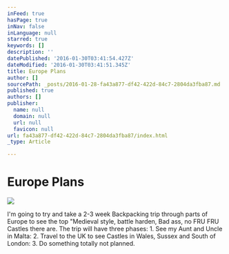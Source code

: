 ```yaml
---
inFeed: true
hasPage: true
inNav: false
inLanguage: null
starred: true
keywords: []
description: ''
datePublished: '2016-01-30T03:41:54.427Z'
dateModified: '2016-01-30T03:41:51.345Z'
title: Europe Plans
author: []
sourcePath: _posts/2016-01-28-fa43a877-df42-422d-84c7-2804da3fba87.md
published: true
authors: []
publisher:
  name: null
  domain: null
  url: null
  favicon: null
url: fa43a877-df42-422d-84c7-2804da3fba87/index.html
_type: Article

---
```

# Europe Plans
![](https://s3-us-west-2.amazonaws.com/the-grid-img/p/19e3ca9d1700d5daa5def6d5269f9ebd05021be1.jpg)

I'm going to try and take a 2-3 week Backpacking trip through parts of Europe to see the top "Medieval style, battle harden, Bad ass, no FRU FRU Castles there are. The trip will have three phases: 1\. See my Aunt and Uncle in Malta: 2\. Travel to the UK to see Castles in Wales, Sussex and South of London: 3\. Do something totally not planned.